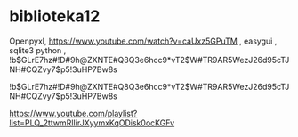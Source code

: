# biblioteka12
Openpyxl, https://www.youtube.com/watch?v=caUxz5GPuTM ,
easygui ,
sqlite3 python ,
!b$GLrE7hz#!D#9h@ZXNTE#Q8Q3e6hcc9*vT2$W#TR9AR5WezJ26d95cTJNH#CQZvy7$p5!3uHP7Bw8s


!b$GLrE7hz#!D#9h@ZXNTE#Q8Q3e6hcc9*vT2$W#TR9AR5WezJ26d95cTJNH#CQZvy7$p5!3uHP7Bw8s

https://www.youtube.com/playlist?list=PLQ_2ttwmRlIirJXyymxKqODisk0ocKGFv
